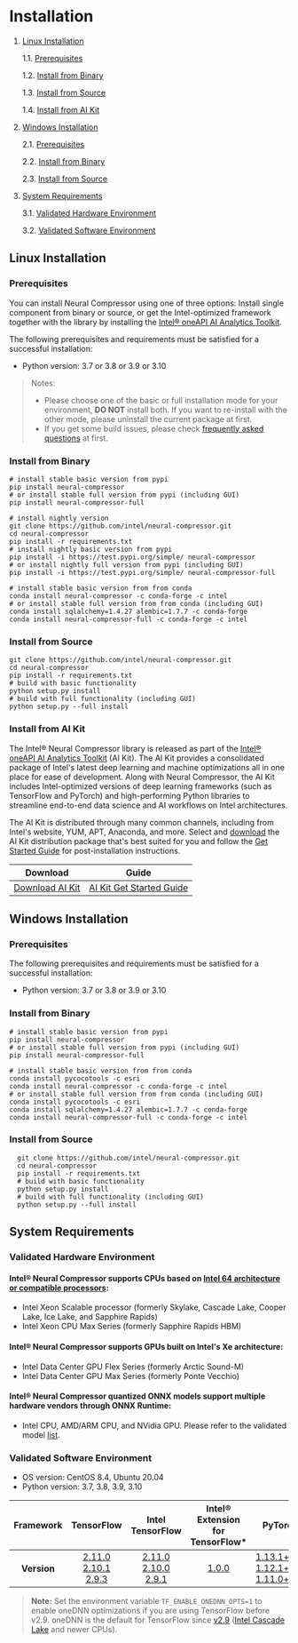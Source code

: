 # Installation

1. [Linux Installation](#linux-installation)

    1.1. [Prerequisites](#prerequisites)

    1.2. [Install from Binary](#install-from-binary)

    1.3. [Install from Source](#install-from-source)

    1.4. [Install from AI Kit](#install-from-ai-kit)

2. [Windows Installation](#windows-installation)

    2.1. [Prerequisites](#prerequisites-1)

    2.2. [Install from Binary](#install-from-binary-1)

    2.3. [Install from Source](#install-from-source-1)

3. [System Requirements](#system-requirements)

   3.1. [Validated Hardware Environment](#validated-hardware-environment)

   3.2. [Validated Software Environment](#validated-software-environment)

## Linux Installation
### Prerequisites
You can install Neural Compressor using one of three options: Install single component from binary or source, or get the Intel-optimized framework together with the library by installing the [Intel® oneAPI AI Analytics Toolkit](https://software.intel.com/content/www/us/en/develop/tools/oneapi/ai-analytics-toolkit.html).

The following prerequisites and requirements must be satisfied for a successful installation:

- Python version: 3.7 or 3.8 or 3.9 or 3.10

> Notes:
> - Please choose one of the basic or full installation mode for your environment, **DO NOT** install both. If you want to re-install with the other mode, please uninstall the current package at first.
> - If you get some build issues, please check [frequently asked questions](faq.md) at first.

### Install from Binary

  ```Shell
  # install stable basic version from pypi
  pip install neural-compressor
  # or install stable full version from pypi (including GUI)
  pip install neural-compressor-full
  ```

  ```Shell
  # install nightly version
  git clone https://github.com/intel/neural-compressor.git
  cd neural-compressor
  pip install -r requirements.txt
  # install nightly basic version from pypi
  pip install -i https://test.pypi.org/simple/ neural-compressor
  # or install nightly full version from pypi (including GUI)
  pip install -i https://test.pypi.org/simple/ neural-compressor-full
  ```
  ```Shell
  # install stable basic version from from conda
  conda install neural-compressor -c conda-forge -c intel
  # or install stable full version from from conda (including GUI)
  conda install sqlalchemy=1.4.27 alembic=1.7.7 -c conda-forge
  conda install neural-compressor-full -c conda-forge -c intel
  ```

### Install from Source

  ```Shell
  git clone https://github.com/intel/neural-compressor.git
  cd neural-compressor
  pip install -r requirements.txt
  # build with basic functionality
  python setup.py install
  # build with full functionality (including GUI)
  python setup.py --full install
  ```

### Install from AI Kit

The Intel® Neural Compressor library is released as part of the [Intel® oneAPI AI Analytics Toolkit](https://software.intel.com/content/www/us/en/develop/tools/oneapi/ai-analytics-toolkit.html) (AI Kit). The AI Kit provides a consolidated package of Intel's latest deep learning and machine optimizations all in one place for ease of development. Along with Neural Compressor, the AI Kit includes Intel-optimized versions of deep learning frameworks (such as TensorFlow and PyTorch) and high-performing Python libraries to streamline end-to-end data science and AI workflows on Intel architectures.

The AI Kit is distributed through many common channels, including from Intel's website, YUM, APT, Anaconda, and more. Select and [download](https://software.intel.com/content/www/us/en/develop/tools/oneapi/ai-analytics-toolkit/download.html) the AI Kit distribution package that's best suited for you and follow the [Get Started Guide](https://software.intel.com/content/www/us/en/develop/documentation/get-started-with-ai-linux/top.html) for post-installation instructions.

|Download|Guide|
|-|-|
|[Download AI Kit](https://software.intel.com/content/www/us/en/develop/tools/oneapi/ai-analytics-toolkit/) |[AI Kit Get Started Guide](https://software.intel.com/content/www/us/en/develop/documentation/get-started-with-ai-linux/top.html) |

## Windows Installation

### Prerequisites

The following prerequisites and requirements must be satisfied for a successful installation:

- Python version: 3.7 or 3.8 or 3.9 or 3.10

### Install from Binary

  ```Shell
  # install stable basic version from pypi
  pip install neural-compressor
  # or install stable full version from pypi (including GUI)
  pip install neural-compressor-full
  ```

  ```Shell
  # install stable basic version from from conda
  conda install pycocotools -c esri
  conda install neural-compressor -c conda-forge -c intel
  # or install stable full version from from conda (including GUI)
  conda install pycocotools -c esri
  conda install sqlalchemy=1.4.27 alembic=1.7.7 -c conda-forge
  conda install neural-compressor-full -c conda-forge -c intel
  ```

### Install from Source

```Shell
  git clone https://github.com/intel/neural-compressor.git
  cd neural-compressor
  pip install -r requirements.txt
  # build with basic functionality
  python setup.py install
  # build with full functionality (including GUI)
  python setup.py --full install
  ```

## System Requirements

### Validated Hardware Environment
#### Intel® Neural Compressor supports CPUs based on [Intel 64 architecture or compatible processors](https://en.wikipedia.org/wiki/X86-64):

* Intel Xeon Scalable processor (formerly Skylake, Cascade Lake, Cooper Lake, Ice Lake, and Sapphire Rapids)
* Intel Xeon CPU Max Series (formerly Sapphire Rapids HBM)

#### Intel® Neural Compressor supports GPUs built on Intel's Xe architecture:

* Intel Data Center GPU Flex Series (formerly Arctic Sound-M)
* Intel Data Center GPU Max Series (formerly Ponte Vecchio)

#### Intel® Neural Compressor quantized ONNX models support multiple hardware vendors through ONNX Runtime:

* Intel CPU, AMD/ARM CPU, and NVidia GPU. Please refer to the validated model [list](./validated_model_list.md#validated-onnx-qdq-int8-models-on-multiple-hardware-through-onnx-runtime).

### Validated Software Environment

* OS version: CentOS 8.4, Ubuntu 20.04
* Python version: 3.7, 3.8, 3.9, 3.10

<table class="docutils">
<thead>
  <tr style="vertical-align: middle; text-align: center;">
    <th>Framework</th>
    <th>TensorFlow</th>
    <th>Intel<br>TensorFlow</th>
    <th>Intel®<br>Extension for<br>TensorFlow*</th>
    <th>PyTorch</th>
    <th>Intel®<br>Extension for<br>PyTorch*</th>
    <th>ONNX<br>Runtime</th>
    <th>MXNet</th>
  </tr>
</thead>
<tbody>
  <tr align="center">
    <th>Version</th>
    <td class="tg-7zrl"><a href=https://github.com/tensorflow/tensorflow/tree/v2.11.0>2.11.0</a><br>
    <a href=https://github.com/tensorflow/tensorflow/tree/v2.10.1>2.10.1</a><br>
    <a href=https://github.com/tensorflow/tensorflow/tree/v2.9.3>2.9.3</a><br></td>
    <td class="tg-7zrl"><a href=https://github.com/Intel-tensorflow/tensorflow/tree/v2.11.0>2.11.0</a><br>
    <a href=https://github.com/Intel-tensorflow/tensorflow/tree/v2.10.0>2.10.0</a><br>
    <a href=https://github.com/Intel-tensorflow/tensorflow/tree/v2.9.1>2.9.1</a><br></td>
    <td class="tg-7zrl"><a href=https://github.com/intel/intel-extension-for-tensorflow/tree/v1.0.0>1.0.0</a></td>
    <td class="tg-7zrl"><a href=https://download.pytorch.org/whl/torch_stable.html>1.13.1+cpu</a><br>
    <a href=https://download.pytorch.org/whl/torch_stable.html>1.12.1+cpu</a><br>
    <a href=https://download.pytorch.org/whl/torch_stable.html>1.11.0+cpu</a><br></td>
    <td class="tg-7zrl"><a href=https://github.com/intel/intel-extension-for-pytorch/tree/v1.13.0+cpu>1.13.0</a><br>
    <a href=https://github.com/intel/intel-extension-for-pytorch/tree/v1.12.100>1.12.1</a><br>
    <a href=https://github.com/intel/intel-extension-for-pytorch/tree/v1.11.0>1.11.0</a><br></td>
    <td class="tg-7zrl"><a href=https://github.com/microsoft/onnxruntime/tree/v1.13.1>1.13.1</a><br>
    <a href=https://github.com/microsoft/onnxruntime/tree/v1.12.1>1.12.1</a><br>
    <a href=https://github.com/microsoft/onnxruntime/tree/v1.11.0>1.11.0</a><br></td>
    <td class="tg-7zrl"><a href=https://github.com/apache/incubator-mxnet/tree/1.9.1>1.9.1</a><br>
    <a href=https://github.com/apache/incubator-mxnet/tree/1.8.0>1.8.0</a><br>
    <a href=https://github.com/apache/incubator-mxnet/tree/1.7.0>1.7.0</a><br></td>
  </tr>
</tbody>
</table>

> **Note:**
> Set the environment variable ``TF_ENABLE_ONEDNN_OPTS=1`` to enable oneDNN optimizations if you are using TensorFlow before v2.9. oneDNN is the default for TensorFlow since [v2.9](https://github.com/tensorflow/tensorflow/releases/tag/v2.9.0) ([Intel Cascade Lake](https://www.intel.com/content/www/us/en/products/platforms/details/cascade-lake.html) and newer CPUs).
